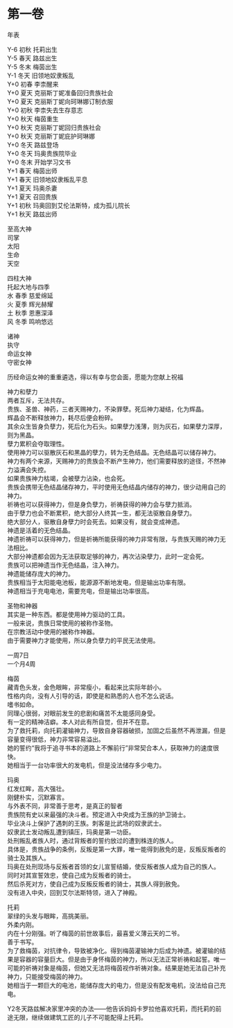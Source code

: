 # 第一卷
年表  


Y-6 初秋 托莉出生  
Y-5 春天 路兹出生  
Y-5 冬末 梅茵出生  
Y-1 冬天 旧领地奴隶叛乱  
Y+0 初春 李柰醒来  
Y+0 夏天 克丽斯丁妮准备回归贵族社会  
Y+0 夏天 克丽斯丁妮向珂琳娜订制衣服  
Y+0 初秋 李柰失去生存意志  
Y+0 秋天 梅茵重生  
Y+0 秋天 克丽斯丁妮回归贵族社会  
Y+0 秋天 克丽斯丁妮庇护珂琳娜  
Y+0 冬天 路兹登场  
Y+0 冬天 玛奥贵族院毕业  
Y+0 冬末 开始学习文书  
Y+1 春天 梅茵出师  
Y+1 春天 旧领地奴隶叛乱平息  
Y+1 夏天 玛奥杀妻  
Y+1 夏天 召回贵族  
Y+1 初秋 玛奥回到艾伦法斯特，成为孤儿院长  
Y+1 秋天 路兹出师  


至高大神  
司掌  
太阳  
生命  
天空  


四柱大神  
托起大地与四季  
水 春季 慈爱绵延  
火 夏季 辉光赫耀  
土 秋季 恩惠深泽  
风 冬季 鸣响悠远  


诸神  
执守  
命运女神  
守密女神  


历经命运女神的重重遴选，得以有幸与您会面，愿能为您献上祝福  


神力和孽力  
两者互斥，无法共存。  
贵族、圣兽、神药，三者天赐神力，不染罪孽。死后神力凝结，化为辉晶。  
辉晶会不断释放神力，耗尽后便会粉碎。  
其余众生皆身负孽力，死后化为石头。如果孽力浅薄，则为灰石，如果孽力深厚，则为黑晶。  
孽力累积会夺取理性。  
使用神力可以驱散灰石和黑晶的孽力，转为无色结晶。无色结晶可以储存神力。  
神力有两个来源，天赐神力的贵族会不断产生神力，他们需要释放的途径，不然神力溢满会失控。  
如果贵族神力枯竭，会被孽力沾染，也会死。  
贵族会携带无色结晶储存神力，平时使用无色结晶内储存的神力，很少动用自己的神力。  
祈祷也可以获得神力，但是身负孽力，祈祷获得的神力会与孽力抵消。  
由于孽力也会不断累积，绝大部分人终其一生，都无法驱散自身孽力。  
绝大部分人，驱散自身孽力时会死去。如果没有，就会变成神遗。  
神遗是活着的无色结晶。  
神遗祈祷可以获得神力，但是祈祷所能获得的神力非常有限，与贵族天赐的神力无法相比。  
大部分神遗都会因为无法获取足够的神力，再次沾染孽力，此时一定会死。  
贵族可以把神遗当作无色结晶，注入神力。  
神遗能储存庞大的神力。  
贵族相当于太阳能电池板，能源源不断地发电，但是输出功率有限。  
神遗相当于充电电池，需要充电，但是输出功率很高。  


圣物和神器  
其实是一种东西。都是使用神力驱动的工具。  
一般来说，贵族日常使用的被称作圣物。  
在宗教活动中使用的被称作神器。  
由于需要神力才能使用，所以身负孽力的平民无法使用。  


一周7日  
一个月4周  


梅茵  
藏青色头发，金色眼眸，非常瘦小，看起来比实际年龄小。  
性格内向，没有人引导的话，即使是和熟悉的人也不怎么说话。  
嗜书如命。  
同理心很弱，对眼前发生的悲剧和痛苦不太能感同身受。  
有一定的精神洁癖。本人对此有所自觉，但并不在意。  
为了救托莉，向托莉灌输神力，导致自身容器破损，加固之后虽然不再泄漏，但是容量变得很低，神力非常容易溢出。  
她的誓约“我将于追寻书本的道路上不懈前行”非常契合本人，获取神力的速度很快。  
她相当于一台功率很大的发电机，但是没法储存多少电力。  


玛奥  
红发红眸，高大强壮。  
刚健朴实，沉默寡言。  
与外表不同，非常善于思考，是真正的智者  
贵族院有史以来最强的决斗者。预定进入中央成为王族的护卫骑士。  
毕业决斗上保护了遇刺的王族。刺客是比武场的奴隶武士。  
奴隶武士发动叛乱遭到镇压，玛奥是第一功臣。  
处刑叛乱者族人时，通过背叛者的誓约放过的遭到株连的族人。  
具体是，贵族战争的条例，反叛是第一大罪，唯一能得到赦免的是，反叛反叛者的骑士及其族人。  
玛奥在处刑现场与反叛者首领的女儿宣誓结婚，使反叛者族人成为自己的族人。  
同时对其宣誓效忠，使自己成为反叛者的骑士。  
然后杀死对方，使自己成为反叛反叛者的骑士，其族人得到赦免。  
没有进入中央，回到艾尔法斯特领，进入了神殿。  


托莉  
翠绿的头发与眼眸，高挑美丽。  
外柔内刚。  
内在十分刚强。听了梅茵的前世故事后，最喜爱义薄云天的二爷。  
善于书写。  
为了救梅茵，对抗律令，导致被净化。得到梅茵灌输神力后成为神遗。被灌输的结果是容器的容量巨大。但是由于身怀梅茵的神力，所以无法正常祈祷和起誓。唯一可能的祈祷对象是梅茵，但她又无法将梅茵视作祈祷对象。结果是她无法自己补充神力，只能接受梅茵的神力。  
她相当于一颗巨大的电池，能储存庞大的电力，但是没有配发电机，没法给自己充电。  


Y2冬天路兹解决家里冲突的办法——他告诉妈妈卡罗拉他喜欢托莉，而托莉的前途无限，继续做建筑工匠的儿子不可能配得上托莉。  


